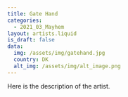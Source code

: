 ```yaml
---
title: Gate Hand
categories:
  - 2021_03_Mayhem
layout: artists.liquid
is_draft: false
data:
  img: /assets/img/gatehand.jpg
  country: DK
  alt_img: /assets/img/alt_image.png
---
```


Here is the description of the artist.
